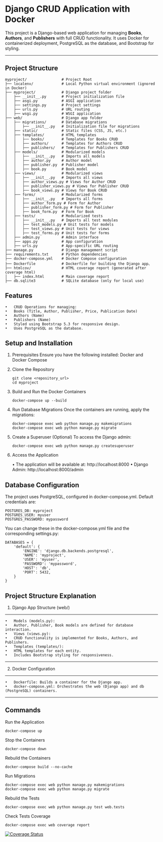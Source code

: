 # **Django CRUD Application with Docker**

This project is a Django-based web application for managing **Books**, **Authors**, and **Publishers** with full CRUD functionality. It uses Docker for containerized deployment, PostgreSQL as the database, and Bootstrap for styling.

---

## **Project Structure**

```plaintext
myproject/                # Project Root
├── localenv/             # Local Python virtual environment (ignored in Docker)
├── myproject/            # Django project folder
│   ├── __init__.py       # Project initialization file
│   ├── asgi.py           # ASGI application
│   ├── settings.py       # Project settings
│   ├── urls.py           # URL routing
│   ├── wsgi.py           # WSGI application
├── web/                  # Django app folder
│   ├── migrations/       # Database migrations
│   │   ├── __init__.py   # Initialization file for migrations
│   ├── static/           # Static files (CSS, JS, etc.)
│   ├── templates/        # HTML templates
│   │   ├── books/        # Templates for Books CRUD
│   │   ├── authors/      # Templates for Authors CRUD
│   │   ├── publishers/   # Templates for Publishers CRUD
│   ├── models/           # Modularized models
│   │   ├── __init__.py   # Imports all models
│   │   ├── author.py     # Author model
│   │   ├── publisher.py  # Publisher model
│   │   ├── book.py       # Book model
│   ├── views/            # Modularized views
│   │   ├── __init__.py   # Imports all views
│   │   ├── author_views.py # Views for Author CRUD
│   │   ├── publisher_views.py # Views for Publisher CRUD
│   │   ├── book_views.py # Views for Book CRUD
│   ├── forms/            # Modularized forms
│   │   ├── __init__.py   # Imports all forms
│   │   ├── author_form.py # Form for Author
│   │   ├── publisher_form.py # Form for Publisher
│   │   ├── book_form.py  # Form for Book
│   ├── tests/            # Modularized tests
│   │   ├── __init__.py   # Imports all test modules
│   │   ├── test_models.py # Unit tests for models
│   │   ├── test_views.py # Unit tests for views
│   │   ├── test_forms.py # Unit tests for forms
│   ├── admin.py          # Admin interface
│   ├── apps.py           # App configuration
│   ├── urls.py           # App-specific URL routing
├── manage.py             # Django management script
├── requirements.txt      # Python dependencies
├── docker-compose.yml    # Docker Compose configuration
├── Dockerfile            # Dockerfile for building the Django app、
├── htmlcov/              # HTML coverage report (generated after coverage html)
│   ├── index.html        # Main coverage report
├── db.sqlite3            # SQLite database (only for local use)
```


## **Features**
	•	CRUD Operations for managing:
	•	Books (Title, Author, Publisher, Price, Publication Date)
	•	Authors (Name)
	•	Publishers (Name)
	•	Styled using Bootstrap 5.3 for responsive design.
	•	Uses PostgreSQL as the database.

 ## **Setup and Installation**
 1. Prerequisites
Ensure you have the following installed: Docker and Docker Compose

2. Clone the Repository
   ```
   git clone <repository_url>
   cd myproject
   ```
3. Build and Run the Docker Containers
   ```
   docker-compose up --build
   ```
4. Run Database Migrations
   Once the containers are running, apply the migrations:
   ```
   docker-compose exec web python manage.py makemigrations
   docker-compose exec web python manage.py migrate
   ```
5. Create a Superuser (Optional)
   To access the Django admin:
   ```
   docker-compose exec web python manage.py createsuperuser
   ```
   
6. Access the Application
   
   	•	The application will be available at: http://localhost:8000
	•	Django Admin: http://localhost:8000/admin

  ## **Database Configuration**  
  The project uses PostgreSQL, configured in docker-compose.yml. Default credentials are:
  ```
POSTGRES_DB: myproject
POSTGRES_USER: myuser
POSTGRES_PASSWORD: mypassword
```

You can change these in the docker-compose.yml file and the corresponding settings.py:
```
DATABASES = {
    'default': {
        'ENGINE': 'django.db.backends.postgresql',
        'NAME': 'myproject',
        'USER': 'myuser',
        'PASSWORD': 'mypassword',
        'HOST': 'db',
        'PORT': 5432,
    }
}
```

## **Project Structure Explanation**
1. Django App Structure (web/)
---
	•	Models (models.py):
	•	Author, Publisher, Book models are defined for database interaction.
	•	Views (views.py):
	•	CRUD functionality is implemented for Books, Authors, and Publishers.
	•	Templates (templates/):
	•	HTML templates for each entity.
	•	Includes Bootstrap styling for responsiveness.
---
2. Docker Configuration
---
	•	Dockerfile: Builds a container for the Django app.
	•	docker-compose.yml: Orchestrates the web (Django app) and db (PostgreSQL) containers.
---


## **Commands**
Run the Application
```
docker-compose up
```

Stop the Containers
```
docker-compose down
```

Rebuild the Containers
```
docker-compose build --no-cache
```

Run Migrations
```
docker-compose exec web python manage.py makemigrations
docker-compose exec web python manage.py migrate
```

Rebuild the Tests
```
docker-compose exec web python manage.py test web.tests
```

Check Tests Coverage
```
docker-compose exec web coverage report
```

[![Coverage Status](https://coveralls.io/repos/github/ramseyjiang/python-django/badge.svg?branch=main)](https://coveralls.io/github/ramseyjiang/python-django?branch=master)
